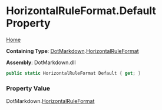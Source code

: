 # HorizontalRuleFormat\.Default Property

[Home](../../../README.md)

**Containing Type**: [DotMarkdown](../../README.md)\.[HorizontalRuleFormat](../README.md)

**Assembly**: DotMarkdown\.dll

```csharp
public static HorizontalRuleFormat Default { get; }
```

### Property Value

DotMarkdown\.[HorizontalRuleFormat](../README.md)

